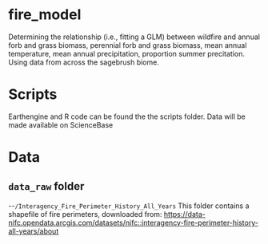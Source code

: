 # fire_model
Determining the relationship (i.e., fitting a GLM) between wildfire and  annual forb and grass biomass, perennial forb and grass biomass, mean annual temperature, mean annual precipitation, proportion summer precitation. Using data from across the sagebrush biome. 

# Scripts
Earthengine and R code can be found the the scripts folder. 
Data will be made available on ScienceBase

# Data

## `data_raw` folder

--`/Interagency_Fire_Perimeter_History_All_Years`
This folder contains a shapefile of fire perimeters, downloaded from:
https://data-nifc.opendata.arcgis.com/datasets/nifc::interagency-fire-perimeter-history-all-years/about
